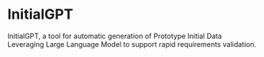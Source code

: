# InitialGPT
InitialGPT, a tool for automatic generation of Prototype Initial Data Leveraging Large Language Model to support rapid requirements validation.
